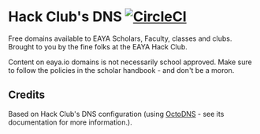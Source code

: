 # Hack Club's DNS [![CircleCI](https://circleci.com/gh/hackclub/dns.svg?style=svg)](https://circleci.com/gh/hackclub/dns)

Free domains available to EAYA Scholars, Faculty, classes and clubs. Brought to you by the fine folks at the EAYA Hack Club.

Content on eaya.io domains is not necessarily school approved. Make sure to follow the policies in the scholar handbook - and don't be a moron.

## Credits

Based on Hack Club's DNS configuration (using [OctoDNS](https://github.com/github/octodns) - see its documentation for more information.).
